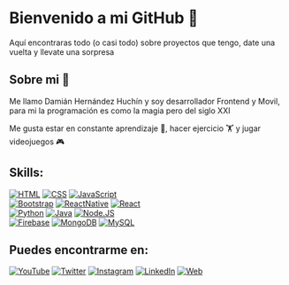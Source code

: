 # Bienvenido a mi GitHub 🚀

Aquí encontraras todo (o casi todo) sobre proyectos que tengo, date una vuelta y llevate una sorpresa

## Sobre mi 🤠
Me llamo Damián Hernández Huchín y soy desarrollador Frontend y Movil, para mi la programación es como la magia pero del siglo XXI

Me gusta estar en constante aprendizaje 📖, hacer ejercicio 🏋️ y jugar videojuegos 🎮

## Skills:
[![HTML](https://img.shields.io/badge/Html-999999?style=for-the-badge&logo=html5&logoColor=white&labelColor=101010)]()
[![CSS](https://img.shields.io/badge/CSS-FA7343?style=for-the-badge&logo=css3&logoColor=white&labelColor=101010)]()
[![JavaScript](https://img.shields.io/badge/JavaScript-1575F9?style=for-the-badge&logo=javascript&logoColor=white&labelColor=101010)]()
</br>
[![Bootstrap](https://img.shields.io/badge/Bootstrap-3DDC84?style=for-the-badge&logo=bootstrap&logoColor=white&labelColor=101010)]()
[![ReactNative](https://img.shields.io/badge/ReactNative-0095D5?style=for-the-badge&logo=react&logoColor=white&labelColor=101010)]()
[![React](https://img.shields.io/badge/React-3DDC84?style=for-the-badge&logo=react&logoColor=white&labelColor=101010)]()
</br>
[![Python](https://img.shields.io/badge/Python-232F3E?style=for-the-badge&logo=python&logoColor=white&labelColor=101010)]()
[![Java](https://img.shields.io/badge/Java-007396?style=for-the-badge&logo=java&logoColor=white&labelColor=101010)]()
[![Node.JS](https://img.shields.io/badge/Node.JS-339933?style=for-the-badge&logo=node.js&logoColor=white&labelColor=101010)]()
</br>
[![Firebase](https://img.shields.io/badge/Firebase-FFCA28?style=for-the-badge&logo=firebase&logoColor=white&labelColor=101010)]()
[![MongoDB](https://img.shields.io/badge/MongoDB-47A248?style=for-the-badge&logo=mongodb&logoColor=white&labelColor=101010)]()
[![MySQL](https://img.shields.io/badge/MySQL-4479A1?style=for-the-badge&logo=mysql&logoColor=white&labelColor=101010)]()
</br>

## Puedes encontrarme en:

[![YouTube](https://img.shields.io/badge/YouTube-Axoluchin-FF0000?style=for-the-badge&logo=youtube&logoColor=white&labelColor=101010)](https://youtube.com/axoluchin)
[![Twitter](https://img.shields.io/badge/Twitter-@DamianHuchin-1DA1F2?style=for-the-badge&logo=twitter&logoColor=white&labelColor=101010)](https://twitter.com/DamianHuchin)
[![Instagram](https://img.shields.io/badge/Instagram-@DamianHuchin-E4405F?style=for-the-badge&logo=instagram&logoColor=white&labelColor=101010)](https://instagram.com/DamianHuchin)
[![LinkedIn](https://img.shields.io/badge/LinkedIn-DamianHuchin-0077B5?style=for-the-badge&logo=linkedin&logoColor=white&labelColor=101010)](https://www.linkedin.com/in/damianhuchin/)
[![Web](https://img.shields.io/badge/My_Website-Axoluchin-1f1f1f?style=for-the-badge&logo=dev.to&logoColor=white&labelColor=101010)](https://axoluchin.herokuapp.com/)

<!--
**HuchinDamian/HuchinDamian** is a ✨ _special_ ✨ repository because its `README.md` (this file) appears on your GitHub profile.

Here are some ideas to get you started:

- 🔭 I’m currently working on ...
- 🌱 I’m currently learning ...
- 👯 I’m looking to collaborate on ...
- 🤔 I’m looking for help with ...
- 💬 Ask me about ...
- 📫 How to reach me: ...
- 😄 Pronouns: ...
- ⚡ Fun fact: ...
-->
